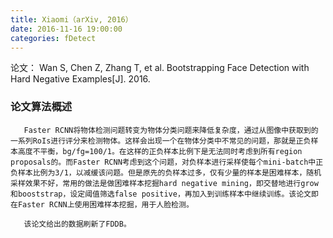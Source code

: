 ```yaml
---
title: Xiaomi（arXiv, 2016）
date: 2016-11-16 19:00:00
categories: fDetect
---
```


<script type="text/javascript" src="http://cdn.mathjax.org/mathjax/latest/MathJax.js?config=default"></script>

论文： Wan S, Chen Z, Zhang T, et al. Bootstrapping Face Detection with Hard Negative Examples[J]. 2016.

### 论文算法概述

       Faster RCNN将物体检测问题转变为物体分类问题来降低复杂度，通过从图像中获取到的一系列RoIs进行评分来检测物体。这样会出现一个在物体分类中不常见的问题，那就是正负样本高度不平衡，bg/fg=100/1。在这样的正负样本比例下是无法同时考虑到所有region proposals的。而Faster RCNN考虑到这个问题，对负样本进行采样使每个mini-batch中正负样本比例为3/1，以减缓该问题。但是原先的负样本过多，仅有少量的样本是困难样本，随机采样效果不好，常用的做法是做困难样本挖掘hard negative mining，即交替地进行grow和booststrap，设定阈值筛选false positive，再加入到训练样本中继续训练。该论文即在Faster RCNN上使用困难样本挖掘，用于人脸检测。

	   该论文给出的数据刷新了FDDB。